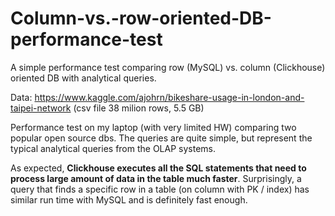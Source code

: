 # Column-vs.-row-oriented-DB-performance-test
A simple performance test comparing row (MySQL) vs. column (Clickhouse) oriented DB with analytical queries.

Data: https://www.kaggle.com/ajohrn/bikeshare-usage-in-london-and-taipei-network (csv file 38 milion rows, 5.5 GB)

Performance test on my laptop (with very limited HW) comparing two popular open source dbs. The queries are quite simple, but represent the typical analytical queries from the OLAP systems.

As expected, **Clickhouse executes all the SQL statements that need to process large amount of data in the table much faster**. Surprisingly, a query that finds a specific row in a table (on column with PK / index) has similar run time with MySQL and is definitely fast enough. 
